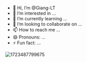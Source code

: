 - 👋 Hi, I’m @Giang-LT
- 👀 I’m interested in ...
- 🌱 I’m currently learning ...
- 💞️ I’m looking to collaborate on ...
- 📫 How to reach me ...
- 😄 Pronouns: ...
- ⚡ Fun fact: ...

<!---
Giang-LT/Giang-LT is a ✨ special ✨ repository because its `README.md` (this file) appears on your GitHub profile.
You can click the Preview link to take a look at your changes.
--->
![1723487799675](https://github.com/user-attachments/assets/8a3cfe82-0813-42e5-833a-cd7bb4174afd)
